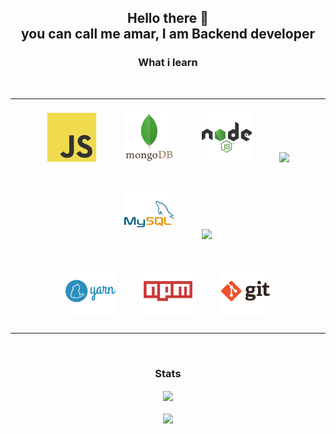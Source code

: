 <h2 align="center">Hello there 👋 </br> you can call me amar, I am Backend developer</h2>

<h3 align="center">What i learn</h3>

<br>

<div align="center">  

<table><tr><td valign="top" width="33%">

<div align="center"> 
  <img style="margin: 20px" src="https://raw.githubusercontent.com/devicons/devicon/master/icons/javascript/javascript-original.svg" alt="JavaScript" height="80" />
  <img style="margin: 20px" src="https://raw.githubusercontent.com/devicons/devicon/master/icons/mongodb/mongodb-original-wordmark.svg" alt="MongoDB" height="80" />  
  <img style="margin: 20px" src="https://raw.githubusercontent.com/devicons/devicon/master/icons/nodejs/nodejs-original-wordmark.svg" alt="Node.js" height="80" />  
  <img style="margin: 20px" src="https://cdn.jsdelivr.net/gh/devicons/devicon/icons/go/go-original-wordmark.svg" height="80"/>
  <img style="margin: 20px" src="https://raw.githubusercontent.com/devicons/devicon/master/icons/mysql/mysql-original-wordmark.svg" alt="MySQL" height="80" />
  <img style="margin: 20px" src="https://cdn.jsdelivr.net/gh/devicons/devicon/icons/postgresql/postgresql-original.svg" height="80" />

  </br>

  <img style="margin: 20px" src="https://raw.githubusercontent.com/devicons/devicon/master/icons/yarn/yarn-original-wordmark.svg" alt="Yarn" height="80" />
  <img style="margin: 20px" src="https://raw.githubusercontent.com/devicons/devicon/master/icons/npm/npm-original-wordmark.svg" alt="Npm" height="80" />
  <img style="margin: 20px" src="https://raw.githubusercontent.com/devicons/devicon/master/icons/git/git-original-wordmark.svg" alt="Git" height="80" />
</div></td></tr></table>

</div>

<br/>
  
<h3 align="center">Stats</h3>
<div align="center"><img src="https://github-readme-stats.vercel.app/api?username=amardito&show_icons=true&count_private=true" align="center" /></div> 
<br/>
<div align="center"><img src="https://www.codewars.com/users/amardito/badges/large" align="center" /></div>  
